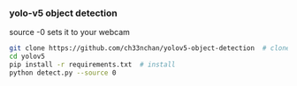 ### yolo-v5 object detection 
source -0 sets it to your webcam

```bash
git clone https://github.com/ch33nchan/yolov5-object-detection  # clone
cd yolov5
pip install -r requirements.txt  # install
python detect.py --source 0
```

